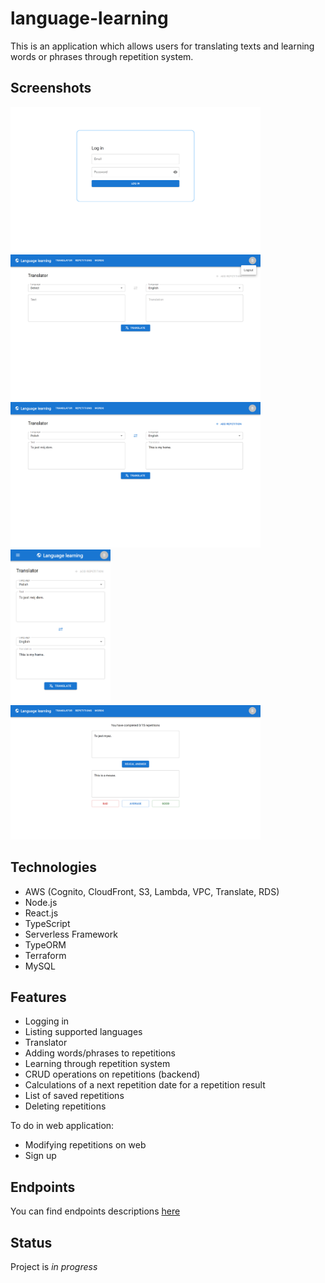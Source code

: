 # language-learning
This is an application which allows users for translating texts and learning words or phrases through repetition system.

## Screenshots
<img src="./web/img/1.png" width="400"> <img src="./web/img/5.png" width="400"> <img src="./web/img/6.png" width="400"> <img src="./web/img/7.png" width="160">
<img src="./web/img/8.png" width="400">

## Technologies
* AWS (Cognito, CloudFront, S3, Lambda, VPC, Translate, RDS)
* Node.js
* React.js
* TypeScript
* Serverless Framework
* TypeORM
* Terraform
* MySQL

## Features
* Logging in
* Listing supported languages
* Translator
* Adding words/phrases to repetitions
* Learning through repetition system
* CRUD operations on repetitions (backend)
* Calculations of a next repetition date for a repetition result
* List of saved repetitions
* Deleting repetitions

To do in web application:
* Modifying repetitions on web
* Sign up

## Endpoints
You can find endpoints descriptions [here](/api/README.md)

## Status
Project is _in progress_
